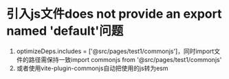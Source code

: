 <!--
 * @Author: wangpan pan.wang@ushow.media
 * @Date: 2023-09-08 10:49:50
 * @LastEditors: wangpan pan.wang@ushow.media
 * @LastEditTime: 2023-09-08 15:07:23
 * @FilePath: /code-demo/Vite/vite-mpa-test/README.md
 * @Description: 这是默认设置,请设置`customMade`, 打开koroFileHeader查看配置 进行设置: https://github.com/OBKoro1/koro1FileHeader/wiki/%E9%85%8D%E7%BD%AE
-->
# 引入js文件does not provide an export named 'default'问题
1. optimizeDeps.includes = ['@src/pages/test1/commonjs']，同时import文件的路径需保持一致import commonjs from '@src/pages/test1/commonjs'
2. 或者使用vite-plugin-commonjs自动把使用的js转为esm
